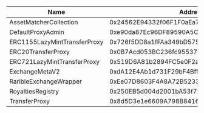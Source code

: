  Name | Address | Url 
 --- | --- | ---
 AssetMatcherCollection | 0x24562E94332f06F1F0aEa79cAf283088F9e1B8A8 | https://scan.chiliz.com/address/0x24562E94332f06F1F0aEa79cAf283088F9e1B8A8 
 DefaultProxyAdmin | 0xe90da87Ec96DF89590A5CD00c0183E69a36330a9 | https://scan.chiliz.com/address/0xe90da87Ec96DF89590A5CD00c0183E69a36330a9 
 ERC1155LazyMintTransferProxy | 0x726f5DD8a1fFAa349bD57501Ba760AB5A03e91Ff | https://scan.chiliz.com/address/0x726f5DD8a1fFAa349bD57501Ba760AB5A03e91Ff 
 ERC20TransferProxy | 0x0B7Acd053BC236fc95537e2aDD37C22968b48C1b | https://scan.chiliz.com/address/0x0B7Acd053BC236fc95537e2aDD37C22968b48C1b 
 ERC721LazyMintTransferProxy | 0x519D6A81b2894FC5e0F2a8B900F6f5CdE1132dBB | https://scan.chiliz.com/address/0x519D6A81b2894FC5e0F2a8B900F6f5CdE1132dBB 
 ExchangeMetaV2 | 0xdA12E4Ab1d731F29bF4Bff8f971579D95f8DDD07 | https://scan.chiliz.com/address/0xdA12E4Ab1d731F29bF4Bff8f971579D95f8DDD07 
 RaribleExchangeWrapper | 0xEe07D8603F4A8A72B523314D0D473a6Ce93354Fe | https://scan.chiliz.com/address/0xEe07D8603F4A8A72B523314D0D473a6Ce93354Fe 
 RoyaltiesRegistry | 0x250EB5d004d2001bA53f72b0034AA66330f7f220 | https://scan.chiliz.com/address/0x250EB5d004d2001bA53f72b0034AA66330f7f220 
 TransferProxy | 0x8d5D3e1e6609A798B84160Ec9CC25198B9e4F177 | https://scan.chiliz.com/address/0x8d5D3e1e6609A798B84160Ec9CC25198B9e4F177 

